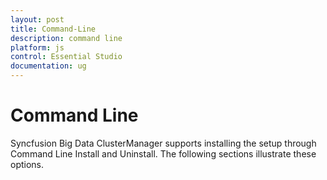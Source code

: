 ```yaml
---
layout: post
title: Command-Line
description: command line 
platform: js
control: Essential Studio
documentation: ug
---
```


# Command Line 

Syncfusion Big Data ClusterManager supports installing the setup through Command Line Install and Uninstall. The following sections illustrate these options. 

